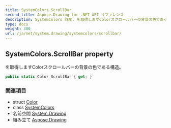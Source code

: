 ```yaml
---
title: SystemColors.ScrollBar
second_title: Aspose.Drawing for .NET API リファレンス
description: SystemColors 財産. を取得しますColorスクロールバーの背景の色である構造
type: docs
weight: 300
url: /ja/net/system.drawing/systemcolors/scrollbar/
---
```

## SystemColors.ScrollBar property

を取得しますColorスクロールバーの背景の色である構造。

```csharp
public static Color ScrollBar { get; }
```

### 関連項目

* struct [Color](../../color/)
* class [SystemColors](../)
* 名前空間 [System.Drawing](../../systemcolors/)
* 組み立て [Aspose.Drawing](../../../)



